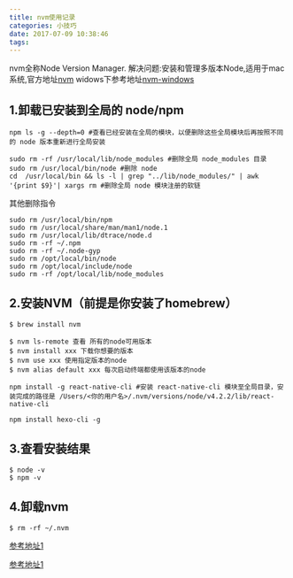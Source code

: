 ```yaml
---
title: nvm使用记录
categories: 小技巧
date: 2017-07-09 10:38:46
tags:
---
```


nvm全称Node Version Manager.
解决问题:安装和管理多版本Node,适用于mac系统,官方地址[nvm](https://github.com/creationix/nvm)
widows下参考地址[nvm-windows](https://github.com/coreybutler/nvm-windows)

## 1.卸载已安装到全局的 node/npm

```
npm ls -g --depth=0 #查看已经安装在全局的模块，以便删除这些全局模块后再按照不同的 node 版本重新进行全局安装

sudo rm -rf /usr/local/lib/node_modules #删除全局 node_modules 目录
sudo rm /usr/local/bin/node #删除 node
cd  /usr/local/bin && ls -l | grep "../lib/node_modules/" | awk '{print $9}'| xargs rm #删除全局 node 模块注册的软链
```

其他删除指令

```
sudo rm /usr/local/bin/npm
sudo rm /usr/local/share/man/man1/node.1
sudo rm /usr/local/lib/dtrace/node.d
sudo rm -rf ~/.npm
sudo rm -rf ~/.node-gyp
sudo rm /opt/local/bin/node
sudo rm /opt/local/include/node
sudo rm -rf /opt/local/lib/node_modules

```

## 2.安装NVM（前提是你安装了homebrew）

```
$ brew install nvm 
```

```
$ nvm ls-remote 查看 所有的node可用版本
$ nvm install xxx 下载你想要的版本
$ nvm use xxx 使用指定版本的node 
$ nvm alias default xxx 每次启动终端都使用该版本的node 
```

```
npm install -g react-native-cli #安装 react-native-cli 模块至全局目录，安装完成的路径是 /Users/<你的用户名>/.nvm/versions/node/v4.2.2/lib/react-native-cli

npm install hexo-cli -g
```
## 3.查看安装结果

```
$ node -v
$ npm -v 
```
## 4.卸载nvm

```
$ rm -rf ~/.nvm
```


[参考地址1](http://taobaofed.org/blog/2015/11/17/nvm-or-n/)

[参考地址1](http://www.cnblogs.com/kaiye/p/4937191.html)